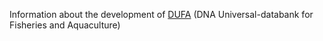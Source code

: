 Information about the development of [DUFA](https://github.com/uit-metabarcoding/DUFA) (DNA Universal-databank for Fisheries and Aquaculture)
